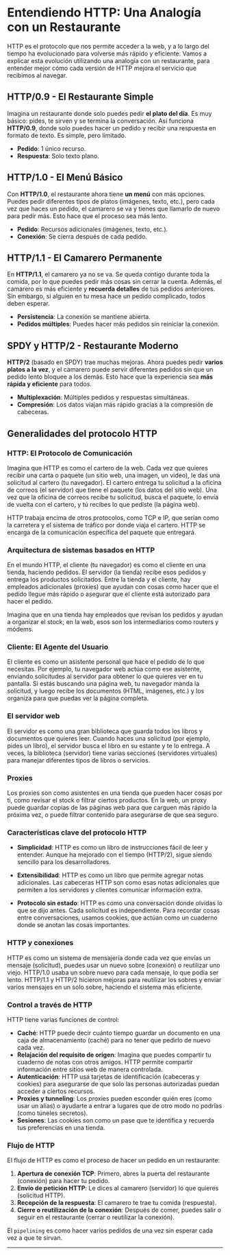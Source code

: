 # Entendiendo HTTP: Una Analogía con un Restaurante

HTTP es el protocolo que nos permite acceder a la web, y a lo largo del tiempo ha evolucionado para volverse más rápido y eficiente. Vamos a explicar esta evolución utilizando una analogía con un restaurante, para entender mejor cómo cada versión de HTTP mejora el servicio que recibimos al navegar.

## HTTP/0.9 - El Restaurante Simple

Imagina un restaurante donde solo puedes pedir **el plato del día**. Es muy básico: pides, te sirven y se termina la conversación. Así funciona **HTTP/0.9**, donde solo puedes hacer un pedido y recibir una respuesta en formato de texto. Es simple, pero limitado.

- **Pedido**: 1 único recurso.
- **Respuesta**: Solo texto plano.

## HTTP/1.0 - El Menú Básico

Con **HTTP/1.0**, el restaurante ahora tiene **un menú** con más opciones. Puedes pedir diferentes tipos de platos (imágenes, texto, etc.), pero cada vez que haces un pedido, el camarero se va y tienes que llamarlo de nuevo para pedir más. Esto hace que el proceso sea más lento.

- **Pedido**: Recursos adicionales (imágenes, texto, etc.).
- **Conexión**: Se cierra después de cada pedido.

## HTTP/1.1 - El Camarero Permanente

En **HTTP/1.1**, el camarero ya no se va. Se queda contigo durante toda la comida, por lo que puedes pedir más cosas sin cerrar la cuenta. Además, el camarero es más eficiente y **recuerda detalles** de tus pedidos anteriores. Sin embargo, si alguien en tu mesa hace un pedido complicado, todos deben esperar.

- **Persistencia**: La conexión se mantiene abierta.
- **Pedidos múltiples**: Puedes hacer más pedidos sin reiniciar la conexión.

## SPDY y HTTP/2 - Restaurante Moderno

**HTTP/2** (basado en SPDY) trae muchas mejoras. Ahora puedes pedir **varios platos a la vez**, y el camarero puede servir diferentes pedidos sin que un pedido lento bloquee a los demás. Esto hace que la experiencia sea **más rápida y eficiente** para todos.

- **Multiplexación**: Múltiples pedidos y respuestas simultáneas.
- **Compresión**: Los datos viajan más rápido gracias a la compresión de cabeceras.

## Generalidades del protocolo HTTP

### HTTP: El Protocolo de Comunicación

Imagina que HTTP es como el cartero de la web. Cada vez que quieres recibir una carta o paquete (un sitio web, una imagen, un video), le das una solicitud al cartero (tu navegador). El cartero entrega tu solicitud a la oficina de correos (el servidor) que tiene el paquete (los datos del sitio web). Una vez que la oficina de correos recibe tu solicitud, busca el paquete, lo envía de vuelta con el cartero, y tú recibes lo que pediste (la página web).

HTTP trabaja encima de otros protocolos, como TCP e IP, que serían como la carretera y el sistema de tráfico por donde viaja el cartero. HTTP se encarga de la comunicación específica del paquete que entregará.

### Arquitectura de sistemas basados en HTTP

En el mundo HTTP, el cliente (tu navegador) es como el cliente en una tienda, haciendo pedidos. El servidor (la tienda) recibe esos pedidos y entrega los productos solicitados. Entre la tienda y el cliente, hay empleados adicionales (proxies) que ayudan con cosas como hacer que el pedido llegue más rápido o asegurar que el cliente está autorizado para hacer el pedido. 

Imagina que en una tienda hay empleados que revisan los pedidos y ayudan a organizar el stock; en la web, esos son los intermediarios como routers y módems.

### Cliente: El Agente del Usuario

El cliente es como un asistente personal que hace el pedido de lo que necesitas. Por ejemplo, tu navegador web actúa como ese asistente, enviando solicitudes al servidor para obtener lo que quieres ver en tu pantalla. Si estás buscando una página web, tu navegador manda la solicitud, y luego recibe los documentos (HTML, imágenes, etc.) y los organiza para que puedas ver la página completa.

### El servidor web

El servidor es como una gran biblioteca que guarda todos los libros y documentos que quieres leer. Cuando haces una solicitud (por ejemplo, pides un libro), el servidor busca el libro en su estante y te lo entrega. A veces, la biblioteca (servidor) tiene varias secciones (servidores virtuales) para manejar diferentes tipos de libros o servicios.

### Proxies

Los proxies son como asistentes en una tienda que pueden hacer cosas por ti, como revisar el stock o filtrar ciertos productos. En la web, un proxy puede guardar copias de las páginas web para que carguen más rápido la próxima vez, o puede filtrar contenido para asegurarse de que sea seguro.

### Características clave del protocolo HTTP

- **Simplicidad**: HTTP es como un libro de instrucciones fácil de leer y entender. Aunque ha mejorado con el tiempo (HTTP/2), sigue siendo sencillo para los desarrolladores.
  
- **Extensibilidad**: HTTP es como un libro que permite agregar notas adicionales. Las cabeceras HTTP son como esas notas adicionales que permiten a los servidores y clientes comunicar información extra.

- **Protocolo sin estado**: HTTP es como una conversación donde olvidas lo que se dijo antes. Cada solicitud es independiente. Para recordar cosas entre conversaciones, usamos cookies, que actúan como un cuaderno donde se anotan las cosas importantes.

### HTTP y conexiones

HTTP es como un sistema de mensajería donde cada vez que envías un mensaje (solicitud), puedes usar un nuevo sobre (conexión) o reutilizar uno viejo. HTTP/1.0 usaba un sobre nuevo para cada mensaje, lo que podía ser lento. HTTP/1.1 y HTTP/2 hicieron mejoras para reutilizar los sobres y enviar varios mensajes en un solo sobre, haciendo el sistema más eficiente.

### Control a través de HTTP

HTTP tiene varias funciones de control:

- **Caché**: HTTP puede decir cuánto tiempo guardar un documento en una caja de almacenamiento (caché) para no tener que pedirlo de nuevo cada vez.
- **Relajación del requisito de origen**: Imagina que puedes compartir tu cuaderno de notas con otros amigos. HTTP permite compartir información entre sitios web de manera controlada.
- **Autenticación**: HTTP usa tarjetas de identificación (cabeceras y cookies) para asegurarse de que solo las personas autorizadas puedan acceder a ciertos recursos.
- **Proxies y tunneling**: Los proxies pueden esconder quién eres (como usar un alias) o ayudarte a entrar a lugares que de otro modo no podrías (como túneles secretos).
- **Sesiones**: Las cookies son como un pase que te identifica y recuerda tus preferencias en una tienda.

### Flujo de HTTP

El flujo de HTTP es como el proceso de hacer un pedido en un restaurante:

1. **Apertura de conexión TCP**: Primero, abres la puerta del restaurante (conexión) para hacer tu pedido.
2. **Envío de petición HTTP**: Le dices al camarero (servidor) lo que quieres (solicitud HTTP).
3. **Recepción de la respuesta**: El camarero te trae tu comida (respuesta).
4. **Cierre o reutilización de la conexión**: Después de comer, puedes salir o seguir en el restaurante (cerrar o reutilizar la conexión).

El `pipelining` es como hacer varios pedidos de una vez sin esperar cada vez a que te sirvan.

---


